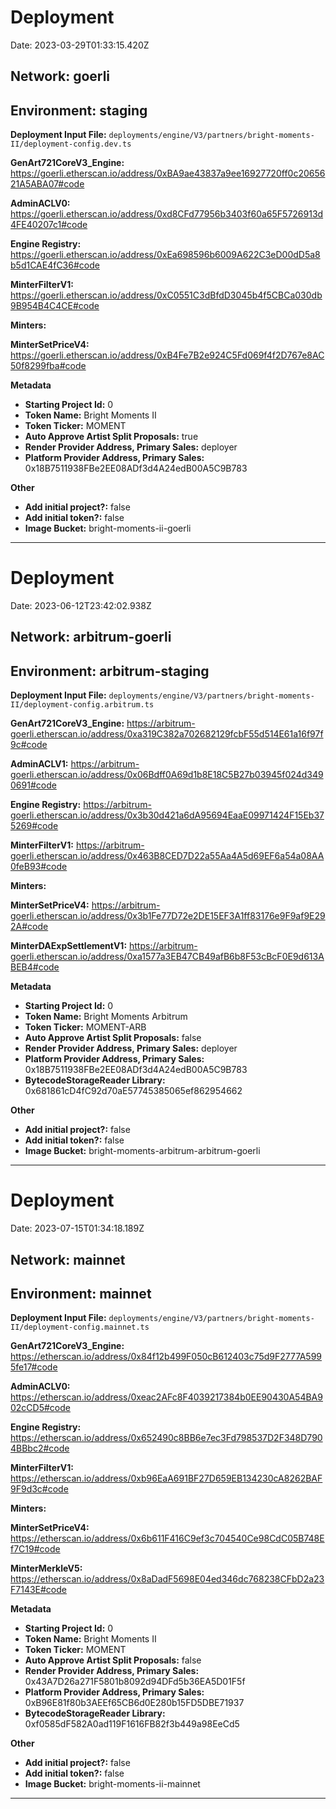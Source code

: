 
# Deployment

Date: 2023-03-29T01:33:15.420Z

## **Network:** goerli

## **Environment:** staging

**Deployment Input File:** `deployments/engine/V3/partners/bright-moments-II/deployment-config.dev.ts`

**GenArt721CoreV3_Engine:** https://goerli.etherscan.io/address/0xBA9ae43837a9ee16927720ff0c2065621A5ABA07#code

**AdminACLV0:** https://goerli.etherscan.io/address/0xd8CFd77956b3403f60a65F5726913d4FE40207c1#code

**Engine Registry:** https://goerli.etherscan.io/address/0xEa698596b6009A622C3eD00dD5a8b5d1CAE4fC36#code

**MinterFilterV1:** https://goerli.etherscan.io/address/0xC0551C3dBfdD3045b4f5CBCa030db9B954B4C4CE#code

**Minters:**

**MinterSetPriceV4:** https://goerli.etherscan.io/address/0xB4Fe7B2e924C5Fd069f4f2D767e8AC50f8299fba#code



**Metadata**

- **Starting Project Id:** 0
- **Token Name:** Bright Moments II
- **Token Ticker:** MOMENT
- **Auto Approve Artist Split Proposals:** true
- **Render Provider Address, Primary Sales:** deployer
- **Platform Provider Address, Primary Sales:** 0x18B7511938FBe2EE08ADf3d4A24edB00A5C9B783

**Other**

- **Add initial project?:** false
- **Add initial token?:** false
- **Image Bucket:** bright-moments-ii-goerli

---


# Deployment

Date: 2023-06-12T23:42:02.938Z

## **Network:** arbitrum-goerli

## **Environment:** arbitrum-staging

**Deployment Input File:** `deployments/engine/V3/partners/bright-moments-II/deployment-config.arbitrum.ts`

**GenArt721CoreV3_Engine:** https://arbitrum-goerli.etherscan.io/address/0xa319C382a702682129fcbF55d514E61a16f97f9c#code

**AdminACLV1:** https://arbitrum-goerli.etherscan.io/address/0x06Bdff0A69d1b8E18C5B27b03945f024d3490691#code

**Engine Registry:** https://arbitrum-goerli.etherscan.io/address/0x3b30d421a6dA95694EaaE09971424F15Eb375269#code

**MinterFilterV1:** https://arbitrum-goerli.etherscan.io/address/0x463B8CED7D22a55Aa4A5d69EF6a54a08AA0feB93#code

**Minters:**

**MinterSetPriceV4:** https://arbitrum-goerli.etherscan.io/address/0x3b1Fe77D72e2DE15EF3A1ff83176e9F9af9E292A#code

**MinterDAExpSettlementV1:** https://arbitrum-goerli.etherscan.io/address/0xa1577a3EB47CB49afB6b8F53cBcF0E9d613ABEB4#code



**Metadata**

- **Starting Project Id:** 0
- **Token Name:** Bright Moments Arbitrum
- **Token Ticker:** MOMENT-ARB
- **Auto Approve Artist Split Proposals:** false
- **Render Provider Address, Primary Sales:** deployer
- **Platform Provider Address, Primary Sales:** 0x18B7511938FBe2EE08ADf3d4A24edB00A5C9B783
- **BytecodeStorageReader Library:** 0x681861cD4fC92d70aE57745385065ef862954662

**Other**

- **Add initial project?:** false
- **Add initial token?:** false
- **Image Bucket:** bright-moments-arbitrum-arbitrum-goerli

---


# Deployment

Date: 2023-07-15T01:34:18.189Z

## **Network:** mainnet

## **Environment:** mainnet

**Deployment Input File:** `deployments/engine/V3/partners/bright-moments-II/deployment-config.mainnet.ts`

**GenArt721CoreV3_Engine:** https://etherscan.io/address/0x84f12b499F050cB612403c75d9F2777A5995fe17#code

**AdminACLV0:** https://etherscan.io/address/0xeac2AFc8F4039217384b0EE90430A54BA902cCD5#code

**Engine Registry:** https://etherscan.io/address/0x652490c8BB6e7ec3Fd798537D2F348D7904BBbc2#code

**MinterFilterV1:** https://etherscan.io/address/0xb96EaA691BF27D659EB134230cA8262BAF9F9d3c#code

**Minters:**

**MinterSetPriceV4:** https://etherscan.io/address/0x6b611F416C9ef3c704540Ce98CdC05B748Ef7C19#code

**MinterMerkleV5:** https://etherscan.io/address/0x8aDadF5698E04ed346dc768238CFbD2a23F7143E#code



**Metadata**

- **Starting Project Id:** 0
- **Token Name:** Bright Moments II
- **Token Ticker:** MOMENT
- **Auto Approve Artist Split Proposals:** false
- **Render Provider Address, Primary Sales:** 0x43A7D26a271F5801b8092d94DFd5b36EA5D01F5f
- **Platform Provider Address, Primary Sales:** 0xB96E81f80b3AEEf65CB6d0E280b15FD5DBE71937
- **BytecodeStorageReader Library:** 0xf0585dF582A0ad119F1616FB82f3b449a98EeCd5

**Other**

- **Add initial project?:** false
- **Add initial token?:** false
- **Image Bucket:** bright-moments-ii-mainnet

---

